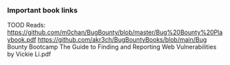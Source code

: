 

### Important book links
TOOD Reads:
https://github.com/m0chan/BugBounty/blob/master/Bug%20Bounty%20Playbook.pdf
https://github.com/akr3ch/BugBountyBooks/blob/main/Bug Bounty Bootcamp The Guide to Finding and Reporting Web Vulnerabilities by Vickie Li.pdf

  

